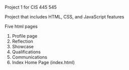 Project 1 for CIS 445 545

Project that includes HTML, CSS, and JavaScript features

Five html pages
1. Profile page
2. Reflection
3. Showcase
4. Qualifications
5. Communications
6. Index Home Page (index.html)